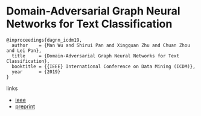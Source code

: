 # Domain-Adversarial Graph Neural Networks for Text Classification

```
@inproceedings{dagnn_icdm19,
  author    = {Man Wu and Shirui Pan and Xingquan Zhu and Chuan Zhou and Lei Pan},
  title     = {Domain-Adversarial Graph Neural Networks for Text Classification},
  booktitle = {{IEEE} International Conference on Data Mining (ICDM)},
  year      = {2019}
}
```

links
- [ieee](https://ieeexplore.ieee.org/document/8970841)
- [preprint](https://shiruipan.github.io/publication/icdm-19-wu/)
